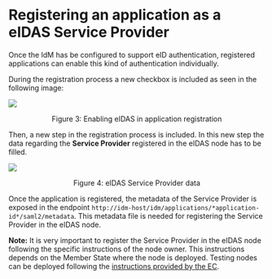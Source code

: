 # Registering an application as a eIDAS Service Provider

Once the IdM has be configured to support eID authentication, registered
applications can enable this kind of authentication individually.

During the registration process a new checkbox is included as seen in the
following image:

![](https://raw.githubusercontent.com/ging/fiware-idm/master/doc/resources/eidas_registration.png)

<p align="center">Figure 3: Enabling eIDAS in application registration</p>

Then, a new step in the registration process is included. In this new step the
data regarding the **Service Provider** registered in the eIDAS node has to be
filled.

![](https://raw.githubusercontent.com/ging/fiware-idm/master/doc/resources/eidas_data.png)

<p align="center">Figure 4: eIDAS Service Provider data</p>

Once the application is registered, the metadata of the Service Provider is
exposed in the endpoint
`http://idm-host/idm/applications/*application-id*/saml2/metadata`. This
metadata file is needed for registering the Service Provider in the eIDAS node.

**Note:** It is very important to register the Service Provider in the eIDAS
node following the specific instructions of the node owner. This instructions
depends on the Member State where the node is deployed. Testing nodes can be
deployed following the
[instructions provided by the EC](https://ec.europa.eu/cefdigital/wiki/display/CEFDIGITAL/eIDAS-Node+Integration+Package).
